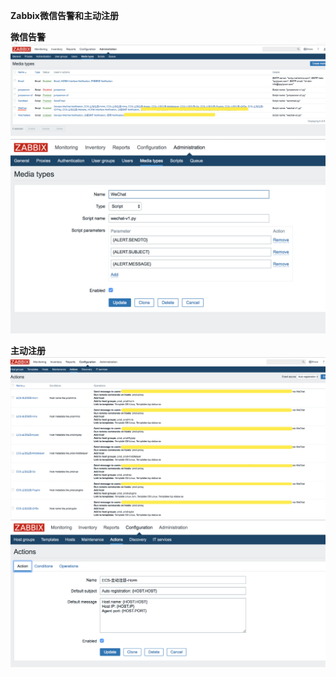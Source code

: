 **Zabbix微信告警和主动注册**

**微信告警**
![Alt text](https://github.com/Aaron1989/ZabbixActiveRegistration/blob/master/Screenshots/zabbix-3.png)
![Alt text](https://github.com/Aaron1989/ZabbixActiveRegistration/blob/master/Screenshots/zabbix-4.png)


**主动注册**
![Alt text](https://github.com/Aaron1989/ZabbixActiveRegistration/blob/master/Screenshots/zabbix-1.png)
![Alt text](https://github.com/Aaron1989/ZabbixActiveRegistration/blob/master/Screenshots/zabbix-2.png)